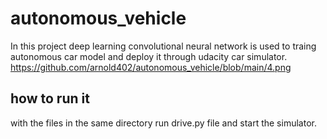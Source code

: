 # autonomous_vehicle
In this project deep learning convolutional neural network is used to traing autonomous car model and deploy it through udacity car simulator.
https://github.com/arnold402/autonomous_vehicle/blob/main/4.png

## how to run it 
with the files in the same directory run drive.py file and start the simulator.

